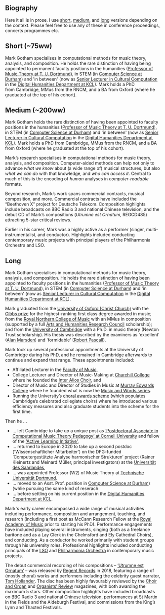## Biography

Here it all is in prose.
I use [short](#short), [medium](#medium), and [long](#long) versions depending on the context.
Please feel free to use any of these in conference proceedings, concerts programmes etc.

## Short (~75ww)

Mark Gotham specialises in computational methods for music theory, analysis, and composition.
He holds the rare distinction of having being appointed to permanent faculty positions 
in the humanities ([Professor of Music Theory at T. U. Dortmund](https://www.musik.tu-dortmund.de/institut/personen/ehemalige-mitarbeiterinnen-und-mitarbeiter/univ-prof-dr-phil-mark-r-h-gotham/univ-prof-dr-phil-mark-r-h-gotham-en/)),
in STEM (in [Computer Science at Durham](https://www.durham.ac.uk/departments/academic/computer-science/)) and
'in between' (now as 
[Senior Lecturer in Cultural Computation](https://www.kcl.ac.uk/people/mark-gotham)
in the [Digital Humanities Department at KCL](https://www.kcl.ac.uk/ddh)).
Mark holds a PhD from Cambridge, MMus from the RNCM, and a BA from Oxford (where he graduated at the top of his cohort).

## Medium (~200ww)

Mark Gotham holds the rare distinction of having been appointed to faculty positions
in the humanities ([Professor of Music Theory at T. U. Dortmund](https://www.musik.tu-dortmund.de/institut/personen/ehemalige-mitarbeiterinnen-und-mitarbeiter/univ-prof-dr-phil-mark-r-h-gotham/univ-prof-dr-phil-mark-r-h-gotham-en/)),
in STEM (in [Computer Science at Durham](https://www.durham.ac.uk/departments/academic/computer-science/)) and
'in between' (now as 
[Senior Lecturer in Cultural Computation](https://www.kcl.ac.uk/people/mark-gotham)
in the [Digital Humanities Department at KCL](https://www.kcl.ac.uk/ddh)).
Mark holds a PhD from Cambridge, MMus from the RNCM, and a BA from Oxford (where he graduated at the top of his cohort).

Mark’s research specialises in computational methods for music theory, analysis, and composition.
Computer-aided methods can help not only to advance *what we know* about (a wide range of) musical structures, but also
*what we can do* with that knowledge,
and
*who can access it*.
Central to much of this is the encoding of
*human* analyses in
*computer-readable* formats.

Beyond research, Mark’s work spans commercial contracts, musical composition, and more.
Commercial contracts have included the “Beethoven X” project for Deutsche Telekom.
Composition highlights include broadcasts on BBC Radio 3 and national Chinese television, and the debut CD of Mark’s compositions
(_Utrumne est Ornatum_, REGCD485) attracting 5-star critical reviews.

Earlier in his career, Mark was a highly active as a performer (singer, multi-instrumentalist, and conductor).
Highlights included conducting contemporary music projects with principal players of the Philharmonia Orchestra and LSO.


## Long

Mark Gotham specialises in computational methods for music theory, analysis, and composition.
He holds the rare distinction of having been appointed to faculty positions
in the humanities ([Professor of Music Theory at T. U. Dortmund](https://www.musik.tu-dortmund.de/institut/personen/ehemalige-mitarbeiterinnen-und-mitarbeiter/univ-prof-dr-phil-mark-r-h-gotham/univ-prof-dr-phil-mark-r-h-gotham-en/)),
in STEM (in [Computer Science at Durham](https://www.durham.ac.uk/departments/academic/computer-science/)) and
'in between' (now as 
[Senior Lecturer in Cultural Computation](https://www.kcl.ac.uk/people/mark-gotham)
in the [Digital Humanities Department at KCL](https://www.kcl.ac.uk/ddh)).

Mark graduated from the [University of Oxford (Christ Church)](http://www.ox.ac.uk/) with the [Gibbs prize](https://www.ox.ac.uk/students/fees-funding/prizes-and-awards/gibbs) for the highest-ranking first class degree awarded in music; from the [Royal Northern College of Music](http://www.rncm.ac.uk/) with an MMus in composition (supported by a full [Arts and Humanities Research Council](https://www.ukri.org/councils/ahrc/) scholarship); and from the [University of Cambridge](http://www.cam.ac.uk/) with a Ph.D. in music theory (Newton Trust scholarship). His thesis was described by the examiners as 'excellent' ([Alan Marsden](http://www.lancaster.ac.uk/staff/marsdena/)) and 'formidable' ([Robert Pascall](http://www.nottingham.ac.uk/music/people/robert.pascall)).

Mark took up several professional appointments at the University of Cambridge during his PhD, and he remained in Cambridge afterwards to continue and expand that range. These appointments included:

- Affiliated Lecturer in the [Faculty of Music](https://www.mus.cam.ac.uk/),
- College Lecturer and Director of Music-Making at [Churchill College](https://www.chu.cam.ac.uk/) where he founded the [Inter Alios Choir](https://www.chu.cam.ac.uk/societies/music/?q=interalios), and
- Director of Music and Director of Studies in Music at [Murray Edwards College](https://www.murrayedwards.cam.ac.uk/) where he founded what is now the [Music and Words series](https://www.murrayedwards.cam.ac.uk/my-medwards/music/music-words-murray-edwards-college-with-inter-alios-choir).
- Running the University’s [choral awards scheme](https://www.undergraduate.study.cam.ac.uk/finance/music-awards/choral-awards) (which populates Cambridge’s celebrated collegiate choirs) where he introduced various efficiency measures and also graduate students into the scheme for the first time.

Then he ... 

- ... left Cambridge to take up a unique post as [‘Postdoctoral Associate in Computational Music Theory Pedagogy’ at Cornell University](http://music.cornell.edu/) and fellow of the ['Active Learning Initiative'](http://as.cornell.edu/education-innovation),
- ... returned to Europe in 2020 to take up a second postdoc ('Wissenschaftlicher Mitarbeiter') on the DFG-funded ‘Computergestützte Analyse harmonischer Strukturen’ project (Rainer Kleinertz and Meinard Müller, principal investigators) at the [Universität des Saarlandes](https://www.uni-saarland.de/en/home.html),
- ... was appointed Professor (W2) of Music Theory at [Technische Universität Dortmund](https://www.musik.tu-dortmund.de/institut/personen/professorinnen-und-professoren/univ-prof-dr-phil-mark-r-h-gotham/).
- ... moved to an Asst. Prof. position in [Computer Science at Durham](https://www.durham.ac.uk/departments/academic/computer-science/)) (whlie pursuing the same kind of reserach
- ... before settling on his current position in the [Digital Humanities Department at KCL](https://www.kcl.ac.uk/ddh).

Mark's early career encompassed a wide range of musical activities including performance, composition and arrangement, teaching, and research (including a first post as McCann Research Fellow at the [Royal Academy of Music](https://www.ram.ac.uk/) prior to starting his PhD).
Performance engagements have included playing several instruments, singing (both as a freelance baritone and as a Lay Clerk in the Chelmsford and Ely Cathedral Choirs), and conducting.
As a conductor he worked primarily with student groups through his university roles.
Professional highlights included conducting principals of the [LSO](http://lso.co.uk/) and [Philharmonia Orchestra](http://www.philharmonia.co.uk/) in contemporary music projects.

The debut commercial recording of his compositions – [‘Utrumne est Ornatum’](http://www.regent-records.co.uk/product_details_349.htm) – was released by [Regent Records](http://www.regent-records.co.uk/) in 2018, featuring a range of (mostly choral) works and performers including the celebrity guest narrator, [Tom Hollander](https://www.imdb.com/name/nm0390903/).
The disc has been highly favourably reviewed by the [Choir and Organ](https://www.rhinegold.co.uk/rhinegold-publishing/magazines/choir-organ/) and [Organists’ Review](https://organistsreview.com/) magazines, with both awarding the maximum 5 stars.
Other composition highlights have included broadcasts on BBC Radio 3 and national Chinese television, performances at St Martin in the Fields and the Aldeburgh Festival, and commissions from the King’s Lynn and Thaxted Festivals.
